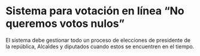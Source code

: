 # Sistema para votación en línea “No queremos votos nulos”

El sistema debe gestionar todo un proceso de elecciones de presidente de la república,
Alcaldes y diputados cuando estos se encuentren en el tiempo.
